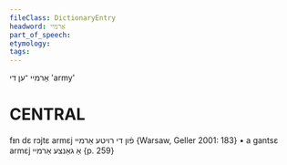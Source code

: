 ```yaml
---
fileClass: DictionaryEntry
headword: אַרמיי
part_of_speech: 
etymology: 
tags: 
---
```

אַרמיי
־ען
די
'army'

CENTRAL
========

fᵻn dɛ rɔjtɛ armɛj פֿון די רויטע אַרמיי {Warsaw, Geller 2001: 183}
	•	a gantsɛ armɛj אַ גאַנצע אַרמיי {p. 259}